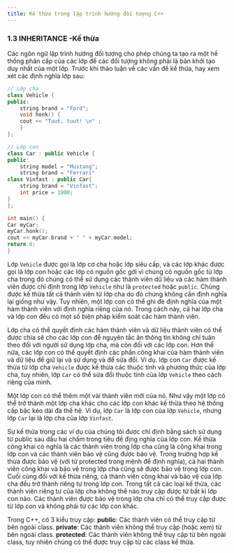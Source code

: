 ```yaml
---
title: Kế thừa trong lập trình hướng đối tượng C++
---
```


### 1.3 INHERITANCE -Kế thừa

Các ngôn ngữ lập trình hướng đối tượng cho phép chúng ta tạo ra một hế thống phân cấp của các lớp để các đối tượng không phải là bản khởi tạo duy nhất của một lớp. Trước khi thảo luận về các vấn đề kế thừa, hay xem xét các định nghĩa lớp sau: 

```cpp
// Lớp cha
class Vehicle {
public:
    string brand = "Ford";
    void honk() {
    cout << "Tuut, tuut! \n" ;
    }
};

// Lớp con
class Car : public Vehicle {
public:
    string model = "Mustang";
    string brand = "Ferrari"
class Vinfast : public Car{
    string brand = "Vinfast";
    int price = 1000;
}
};

int main() {
Car myCar;
myCar.honk();
cout << myCar.brand + " " + myCar.model;
return 0;
}
```

Lớp `Vehicle` được gọi là lớp cơ cha hoặc lớp siêu cấp, và các lớp khác được gọi là lớp con hoặc các lớp có nguồn gốc gới vì chúng có nguồn gốc từ lớp cha trong đó chúng có thể sử dụng các thành viên dữ liệu và các hàm thành viên được chỉ định trong lớp `Vehicle` như là `protected` hoặc `public`. Chúng được kế thừa tất cả thành viên từ lớp cha do đó chúng không cần định nghĩa lại giống như vậy. Tuy nhiên, một lớp con có thể ghi đè định nghĩa của một hàm thành viên với định nghĩa riêng của nó. Trong cách này, cả hai lớp cha và lớp con đều có mọt số biện pháp kiểm soát các hàm thành viên. 

Lớp cha có thể quyết định các hàm thành viên và dữ liệu thành viên có thể  được chia sẽ cho các lớp con để nguyên tắc ân thông tin không chỉ tuân theo đối với người sử dụng lớp cha, mà còn đối với các lớp con. Hơn thế nữa, các lớp con có thể quyết định các phần công khai của hàm thành viên và dữ liệu để giữ lại và sử dụng và để sửa đổi. Ví dụ. lớp con `Car` được kế thừa từ lớp cha `Vehicle` được kế thừa các thuộc tính và phương thức của lớp cha, tuy nhiên, lớp `Car` có thể sửa đổi thuộc tính của lớp `Vehicle` theo cách riêng của mình.

Một lớp con có thể thêm một vài thành viên mới của nó. Như vậy một lớp có thể trở thành một lớp cha khác cho các lớp con khác kế thừa theo hệ thống cấp bậc kéo dài đa thế hệ. Ví dụ, lớp `Car` là lớp con của lớp `Vehicle`, nhưng lớp `Car` lại là lớp cha của lớp `Vinfast`.

Sự kế thừa trong các ví dụ của chúng tôi được chỉ định bằng sách sử dụng từ public sau dấu hai chấm  trong tiêu đề địng nghĩa của lớp con. Kế thừa công khai có nghĩa là các thành viên trong lớp cha cũng là công khai trong lớp con và các thành viên bảo vệ cũng được bảo vệ. Trong trường hợp kế thừa được bảo vệ (với từ protected trong mệnh đề định nghĩa), cả hai thành viên công khai và bảo vệ trong lớp cha cũng sẽ được bảo vệ trong lớp con. Cuối cùng đối với kế thừa riêng, cả thành viên công khai và bảo vệ của lớp cha đều trở thành riêng tư trong lớp con. Trong tất cả các loại kế thừa, các thành viên riêng tư của lớp cha không thể nào truy cập được từ bất kì lớp con nào. Các thành viên được bảo vệ trong lớp cha chỉ có thể truy cập được từ lớp con và không phải từ các lớp con khác.

Trong C++, có 3 kiểu truy cập:
**public**: Các thành viên có thể truy cập từ bên ngoài class.
**private**: Các thành viên không thể truy cập (hoặc xem) từ bên ngoài class.
**protected**: Các thành viên không thể truy cập từ bên ngoài class, tuy nhiên chúng có thể được truy cập từ các class kế thừa.


